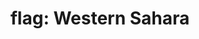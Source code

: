 ---
layout: flags
title: "flag: Western Sahara"
emoji: flag_western_sahara
permalink: 🇪🇭.html
image: assets/img/3moji/flag_western_sahara.png
---